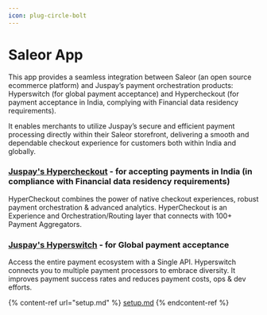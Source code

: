 ```yaml
---
icon: plug-circle-bolt
---
```


# Saleor App

This app provides a seamless integration between Saleor (an open source ecommerce platform) and Juspay’s payment orchestration products: Hyperswitch (for global payment acceptance) and Hypercheckout (for payment acceptance in India, complying with Financial data residency requirements).&#x20;

It enables merchants to utilize Juspay’s secure and efficient payment processing directly within their Saleor storefront, delivering a smooth and dependable checkout experience for customers both within India and globally.

### [Juspay's Hypercheckout](https://juspay.in/hypercheckout) - for accepting payments in India (in compliance with Financial data residency requirements)

HyperCheckout combines the power of native checkout experiences, robust payment orchestration & advanced analytics. HyperCheckout is an Experience and Orchestration/Routing layer that connects with 100+ Payment Aggregators.

### [Juspay's Hyperswitch](https://hyperswitch.io/) - for Global payment acceptance

Access the entire payment ecosystem with a Single API. Hyperswitch connects you to multiple payment processors to embrace diversity. It improves payment success rates and reduces payment costs, ops & dev efforts.

{% content-ref url="setup.md" %}
[setup.md](setup.md)
{% endcontent-ref %}
